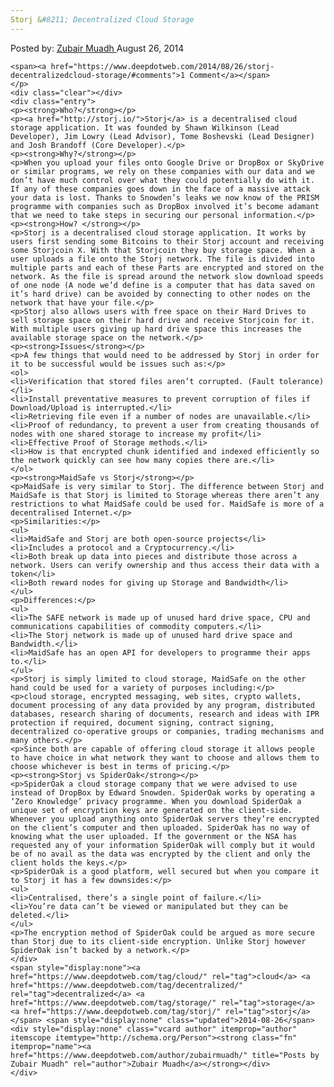 ```yaml
---
Storj &#8211; Decentralized Cloud Storage
---
```

<article class="post-listing post-6893 post type-post status-publish format-standard has-post-thumbnail hentry category-deepdot-news tag-cloud tag-decentralized tag-storage tag-storj">
    <div class="post-inner">
        <span>Posted by: <a href="https://www.deepdotweb.com/author/zubairmuadh/" title="">Zubair Muadh </a></span>
    <span>August 26, 2014</span>
    
    <span><a href="https://www.deepdotweb.com/2014/08/26/storj-decentralizedcloud-storage/#comments">1 Comment</a></span>
    </p>
    <div class="clear"></div>
    <div class="entry">
    <p><strong>Who?</strong></p>
    <p><a href="http://storj.io/">Storj</a> is a decentralised cloud storage application. It was founded by Shawn Wilkinson (Lead Developer), Jim Lowry (Lead Advisor), Tome Boshevski (Lead Designer) and Josh Brandoff (Core Developer).</p>
    <p><strong>Why?</strong></p>
    <p>When you upload your files onto Google Drive or DropBox or SkyDrive or similar programs, we rely on these companies with our data and we don’t have much control over what they could potentially do with it. If any of these companies goes down in the face of a massive attack your data is lost. Thanks to Snowden’s leaks we now know of the PRISM programme with companies such as DropBox involved it’s become adamant that we need to take steps in securing our personal information.</p>
    <p><strong>How? </strong></p>
    <p>Storj is a decentralised cloud storage application. It works by users first sending some Bitcoins to their Storj account and receiving some Storjcoin X. With that Storjcoin they buy storage space. When a user uploads a file onto the Storj network. The file is divided into multiple parts and each of these Parts are encrypted and stored on the network. As the file is spread around the network slow download speeds of one node (A node we’d define is a computer that has data saved on it’s hard drive) can be avoided by connecting to other nodes on the network that have your file.</p>
    <p>Storj also allows users with free space on their Hard Drives to sell storage space on their hard drive and receive Storjcoin for it. With multiple users giving up hard drive space this increases the available storage space on the network.</p>
    <p><strong>Issues</strong></p>
    <p>A few things that would need to be addressed by Storj in order for it to be successful would be issues such as:</p>
    <ol>
    <li>Verification that stored files aren’t corrupted. (Fault tolerance)</li>
    <li>Install preventative measures to prevent corruption of files if Download/Upload is interrupted.</li>
    <li>Retrieving file even if a number of nodes are unavailable.</li>
    <li>Proof of redundancy, to prevent a user from creating thousands of nodes with one shared storage to increase my profit</li>
    <li>Effective Proof of Storage methods.</li>
    <li>How is that encrypted chunk identified and indexed efficiently so the network quickly can see how many copies there are.</li>
    </ol>
    <p><strong>MaidSafe vs Storj</strong></p>
    <p>MaidSafe is very similar to Storj. The difference between Storj and MaidSafe is that Storj is limited to Storage whereas there aren’t any restrictions to what MaidSafe could be used for. MaidSafe is more of a decentralised Internet.</p>
    <p>Similarities:</p>
    <ul>
    <li>MaidSafe and Storj are both open-source projects</li>
    <li>Includes a protocol and a Cryptocurrency.</li>
    <li>Both break up data into pieces and distribute those across a network. Users can verify ownership and thus access their data with a token</li>
    <li>Both reward nodes for giving up Storage and Bandwidth</li>
    </ul>
    <p>Differences:</p>
    <ul>
    <li>The SAFE network is made up of unused hard drive space, CPU and communications capabilities of commodity computers.</li>
    <li>The Storj network is made up of unused hard drive space and Bandwidth.</li>
    <li>MaidSafe has an open API for developers to programme their apps to.</li>
    </ul>
    <p>Storj is simply limited to cloud storage, MaidSafe on the other hand could be used for a variety of purposes including:</p>
    <p>cloud storage, encrypted messaging, web sites, crypto wallets, document processing of any data provided by any program, distributed databases, research sharing of documents, research and ideas with IPR protection if required, document signing, contract signing, decentralized co-operative groups or companies, trading mechanisms and many others.</p>
    <p>Since both are capable of offering cloud storage it allows people to have choice in what network they want to choose and allows them to choose whichever is best in terms of pricing.</p>
    <p><strong>Storj vs SpiderOak</strong></p>
    <p>SpiderOak a cloud storage company that we were advised to use instead of DropBox by Edward Snowden. SpiderOak works by operating a ‘Zero Knowledge’ privacy programme. When you download SpiderOak a unique set of encryption keys are generated on the client-side. Whenever you upload anything onto SpiderOak servers they’re encrypted on the client’s computer and then uploaded. SpiderOak has no way of knowing what the user uploaded. If the government or the NSA has requested any of your information SpiderOak will comply but it would be of no avail as the data was encrypted by the client and only the client holds the keys.</p>
    <p>SpiderOak is a good platform, well secured but when you compare it to Storj it has a few downsides:</p>
    <ul>
    <li>Centralised, there’s a single point of failure.</li>
    <li>You’re data can’t be viewed or manipulated but they can be deleted.</li>
    </ul>
    <p>The encryption method of SpiderOak could be argued as more secure than Storj due to its client-side encryption. Unlike Storj however SpiderOak isn’t backed by a network.</p>
    </div>
    <span style="display:none"><a href="https://www.deepdotweb.com/tag/cloud/" rel="tag">cloud</a> <a href="https://www.deepdotweb.com/tag/decentralized/" rel="tag">decentralized</a> <a href="https://www.deepdotweb.com/tag/storage/" rel="tag">storage</a> <a href="https://www.deepdotweb.com/tag/storj/" rel="tag">storj</a></span> <span style="display:none" class="updated">2014-08-26</span>
    <div style="display:none" class="vcard author" itemprop="author" itemscope itemtype="http://schema.org/Person"><strong class="fn" itemprop="name"><a href="https://www.deepdotweb.com/author/zubairmuadh/" title="Posts by Zubair Muadh" rel="author">Zubair Muadh</a></strong></div>
    </div>
</article>


